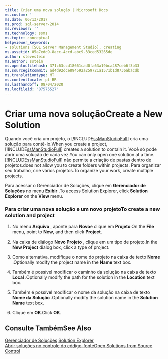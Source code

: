 ```yaml
---
title: Criar uma nova solução | Microsoft Docs
ms.custom: ''
ms.date: 06/13/2017
ms.prod: sql-server-2014
ms.reviewer: ''
ms.technology: ssms
ms.topic: conceptual
helpviewer_keywords:
- solutions [SQL Server Management Studio], creating
ms.assetid: 05a7edd9-8acc-4ccd-abc9-33ced53265de
author: stevestein
ms.author: sstein
ms.openlocfilehash: 371c63ccd18661cad0fa63a19bca487ceb6f3b33
ms.sourcegitcommit: ad4d92dce894592a259721a1571b1d8736abacdb
ms.translationtype: MT
ms.contentlocale: pt-BR
ms.lasthandoff: 08/04/2020
ms.locfileid: "87575527"
---
```

# <a name="create-a-new-solution"></a><span data-ttu-id="36f12-102">Criar uma nova solução</span><span class="sxs-lookup"><span data-stu-id="36f12-102">Create a New Solution</span></span>
  <span data-ttu-id="36f12-103">Quando você cria um projeto, o [!INCLUDE[ssManStudioFull](../../includes/ssmanstudiofull-md.md)] cria uma solução para contê-lo.</span><span class="sxs-lookup"><span data-stu-id="36f12-103">When you create a project, [!INCLUDE[ssManStudioFull](../../includes/ssmanstudiofull-md.md)] creates a solution to contain it.</span></span> <span data-ttu-id="36f12-104">Você só pode abrir uma solução de cada vez.</span><span class="sxs-lookup"><span data-stu-id="36f12-104">You can only open one solution at a time.</span></span> [!INCLUDE[ssManStudioFull](../../includes/ssmanstudiofull-md.md)] <span data-ttu-id="36f12-105">não permite a criação de pastas dentro de projetos.</span><span class="sxs-lookup"><span data-stu-id="36f12-105">does not allow you to create folders within projects.</span></span> <span data-ttu-id="36f12-106">Para organizar seu trabalho, crie vários projetos.</span><span class="sxs-lookup"><span data-stu-id="36f12-106">To organize your work, create multiple projects.</span></span>  
  
 <span data-ttu-id="36f12-107">Para acessar o Gerenciador de Soluções, clique em **Gerenciador de Soluções** no menu **Exibir** .</span><span class="sxs-lookup"><span data-stu-id="36f12-107">To access Solution Explorer, click **Solution Explorer** on the **View** menu.</span></span>  
  
### <a name="to-create-a-new-solution-and-project"></a><span data-ttu-id="36f12-108">Para criar uma nova solução e um novo projeto</span><span class="sxs-lookup"><span data-stu-id="36f12-108">To create a new solution and project</span></span>  
  
1.  <span data-ttu-id="36f12-109">No menu **Arquivo** , aponte para **Novo**e clique em **Projeto**.</span><span class="sxs-lookup"><span data-stu-id="36f12-109">On the **File** menu, point to **New**, and then click **Project**.</span></span>  
  
2.  <span data-ttu-id="36f12-110">Na caixa de diálogo **Novo Projeto** , clique em um tipo de projeto.</span><span class="sxs-lookup"><span data-stu-id="36f12-110">In the **New Project** dialog box, click a type of project.</span></span>  
  
3.  <span data-ttu-id="36f12-111">Como alternativa, modifique o nome do projeto na caixa de texto **Nome** .</span><span class="sxs-lookup"><span data-stu-id="36f12-111">Optionally modify the project name in the **Name** text box.</span></span>  
  
4.  <span data-ttu-id="36f12-112">Também é possível modificar o caminho da solução na caixa de texto **Local** .</span><span class="sxs-lookup"><span data-stu-id="36f12-112">Optionally modify the path for the solution in the **Location** text box.</span></span>  
  
5.  <span data-ttu-id="36f12-113">Também é possível modificar o nome da solução na caixa de texto **Nome da Solução** .</span><span class="sxs-lookup"><span data-stu-id="36f12-113">Optionally modify the solution name in the **Solution Name** text box.</span></span>  
  
6.  <span data-ttu-id="36f12-114">Clique em **OK**.</span><span class="sxs-lookup"><span data-stu-id="36f12-114">Click **OK**.</span></span>  
  
## <a name="see-also"></a><span data-ttu-id="36f12-115">Consulte Também</span><span class="sxs-lookup"><span data-stu-id="36f12-115">See Also</span></span>  
 <span data-ttu-id="36f12-116">[Gerenciador de Soluções](solution-explorer.md) </span><span class="sxs-lookup"><span data-stu-id="36f12-116">[Solution Explorer](solution-explorer.md) </span></span>  
 [<span data-ttu-id="36f12-117">Abrir soluções no controle do código-fonte</span><span class="sxs-lookup"><span data-stu-id="36f12-117">Open Solutions from Source Control</span></span>](../../database-engine/open-solutions-from-source-control.md)  
  
  
